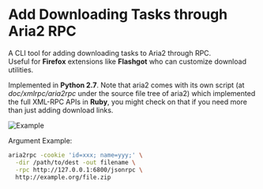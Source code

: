 # Add Downloading Tasks through Aria2 RPC


A CLI tool for adding downloading tasks to Aria2 through RPC.  
Useful for **Firefox** extensions like **Flashgot** who can customize download utilities.

Implemented in **Python 2.7**.
Note that aria2 comes with its own script (at *doc/xmlrpc/aria2rpc* under the source file tree of aria2) which implemented the full XML-RPC APIs in **Ruby**, you might check on that if you need more than just adding download links.

![Example](example.png)

Argument Example:

```sh
aria2rpc -cookie 'id=xxx; name=yyy;' \
  -dir /path/to/dest -out filename \
  -rpc http://127.0.0.1:6800/jsonrpc \
  http://example.org/file.zip
```
